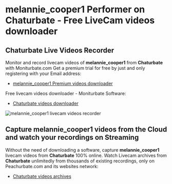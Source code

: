 # melannie_cooper1 Performer on Chaturbate - Free LiveCam videos downloader

## Chaturbate Live Videos Recorder

Monitor and record livecam videos of **melannie_cooper1** from **Chaturbate** with Moniturbate.com
Get a premium trial for free by just and only registering with your Email address:
* [melannie_cooper1 Premium videos downloader](https://moniturbate.com/request-demo-licence-key.html)

Free livecam videos downloader - Moniturbate Software:
* [Chaturbate videos downloader](https://moniturbate.com/moniturbate-download-software.html)

![melannie_cooper1 livecam videos recorder](https://peachurnet.com/templates/moniturbate-software.png)


## Capture melannie_cooper1 videos from the Cloud and watch your recordings on Streaming

Without the need of downloading a software, capture **melannie_cooper1** livecam videos from **Chaturbate** 100% online.
Watch Livecam archives from **Chaturbate** unlimitedly from thousands of existing recordings, only on Peachurbate.com and its websites network:
* [Chaturbate videos archives](https://peachurnet.com/)